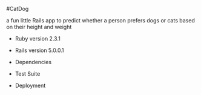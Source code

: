 #CatDog

a fun little Rails app to predict whether a person prefers dogs or cats based on their height and weight

* Ruby version
2.3.1

* Rails version
5.0.0.1

* Dependencies

* Test Suite

* Deployment
